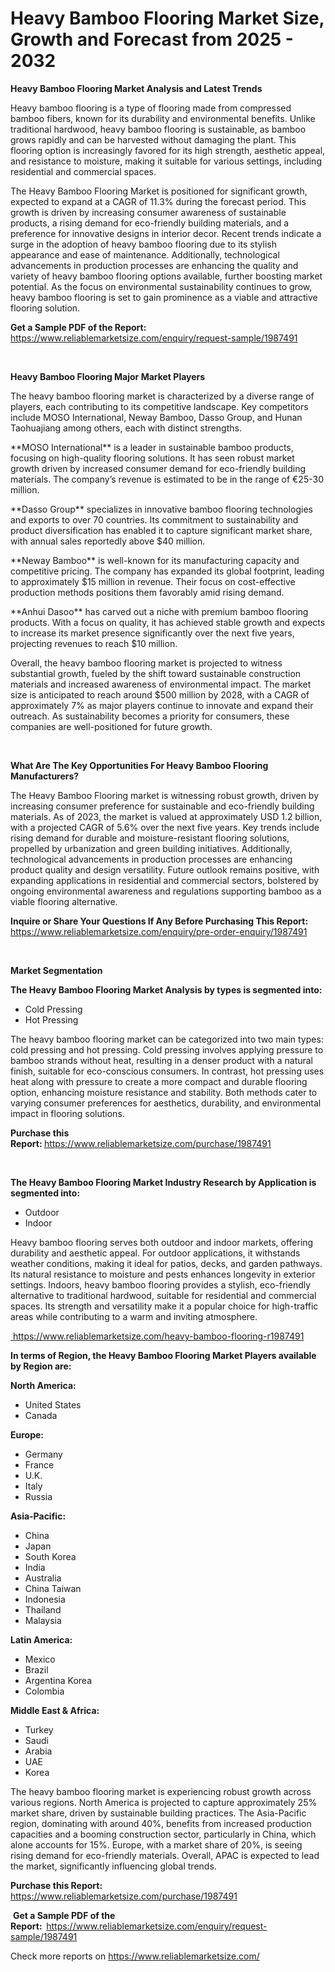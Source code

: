 <p><h1>Heavy Bamboo Flooring Market Size, Growth and Forecast from 2025 - 2032</h1></p><p><strong>Heavy Bamboo Flooring Market Analysis and Latest Trends</strong></p>
<p><p>Heavy bamboo flooring is a type of flooring made from compressed bamboo fibers, known for its durability and environmental benefits. Unlike traditional hardwood, heavy bamboo flooring is sustainable, as bamboo grows rapidly and can be harvested without damaging the plant. This flooring option is increasingly favored for its high strength, aesthetic appeal, and resistance to moisture, making it suitable for various settings, including residential and commercial spaces.</p><p>The Heavy Bamboo Flooring Market is positioned for significant growth, expected to expand at a CAGR of 11.3% during the forecast period. This growth is driven by increasing consumer awareness of sustainable products, a rising demand for eco-friendly building materials, and a preference for innovative designs in interior decor. Recent trends indicate a surge in the adoption of heavy bamboo flooring due to its stylish appearance and ease of maintenance. Additionally, technological advancements in production processes are enhancing the quality and variety of heavy bamboo flooring options available, further boosting market potential. As the focus on environmental sustainability continues to grow, heavy bamboo flooring is set to gain prominence as a viable and attractive flooring solution.</p></p>
<p><strong>Get a Sample PDF of the Report:&nbsp;</strong> <a href="https://www.reliablemarketsize.com/enquiry/request-sample/1987491?utm_campaign=3460&utm_medium=2&utm_source=Github&utm_content=ia&utm_term=06042025&utm_id=heavy-bamboo-flooring">https://www.reliablemarketsize.com/enquiry/request-sample/1987491</a></p>
<p>&nbsp;</p>
<p><strong>Heavy Bamboo Flooring Major Market Players</strong></p>
<p><p>The heavy bamboo flooring market is characterized by a diverse range of players, each contributing to its competitive landscape. Key competitors include MOSO International, Neway Bamboo, Dasso Group, and Hunan Taohuajiang among others, each with distinct strengths.</p><p>**MOSO International** is a leader in sustainable bamboo products, focusing on high-quality flooring solutions. It has seen robust market growth driven by increased consumer demand for eco-friendly building materials. The company’s revenue is estimated to be in the range of €25-30 million.</p><p>**Dasso Group** specializes in innovative bamboo flooring technologies and exports to over 70 countries. Its commitment to sustainability and product diversification has enabled it to capture significant market share, with annual sales reportedly above $40 million.</p><p>**Neway Bamboo** is well-known for its manufacturing capacity and competitive pricing. The company has expanded its global footprint, leading to approximately $15 million in revenue. Their focus on cost-effective production methods positions them favorably amid rising demand.</p><p>**Anhui Dasoo** has carved out a niche with premium bamboo flooring products. With a focus on quality, it has achieved stable growth and expects to increase its market presence significantly over the next five years, projecting revenues to reach $10 million.</p><p>Overall, the heavy bamboo flooring market is projected to witness substantial growth, fueled by the shift toward sustainable construction materials and increased awareness of environmental impact. The market size is anticipated to reach around $500 million by 2028, with a CAGR of approximately 7% as major players continue to innovate and expand their outreach. As sustainability becomes a priority for consumers, these companies are well-positioned for future growth.</p></p>
<p>&nbsp;</p>
<p><strong>What Are The Key Opportunities For Heavy Bamboo Flooring Manufacturers?</strong></p>
<p><p>The Heavy Bamboo Flooring market is witnessing robust growth, driven by increasing consumer preference for sustainable and eco-friendly building materials. As of 2023, the market is valued at approximately USD 1.2 billion, with a projected CAGR of 5.6% over the next five years. Key trends include rising demand for durable and moisture-resistant flooring solutions, propelled by urbanization and green building initiatives. Additionally, technological advancements in production processes are enhancing product quality and design versatility. Future outlook remains positive, with expanding applications in residential and commercial sectors, bolstered by ongoing environmental awareness and regulations supporting bamboo as a viable flooring alternative.</p></p>
<p><strong>Inquire or Share Your Questions If Any Before Purchasing This Report:</strong> <a href="https://www.reliablemarketsize.com/enquiry/pre-order-enquiry/1987491?utm_campaign=3460&utm_medium=2&utm_source=Github&utm_content=ia&utm_term=06042025&utm_id=heavy-bamboo-flooring">https://www.reliablemarketsize.com/enquiry/pre-order-enquiry/1987491</a></p>
<p>&nbsp;</p>
<p><strong>Market Segmentation</strong></p>
<p><strong>The Heavy Bamboo Flooring Market Analysis by types is segmented into:</strong></p>
<p><ul><li>Cold Pressing</li><li>Hot Pressing</li></ul></p>
<p><p>The heavy bamboo flooring market can be categorized into two main types: cold pressing and hot pressing. Cold pressing involves applying pressure to bamboo strands without heat, resulting in a denser product with a natural finish, suitable for eco-conscious consumers. In contrast, hot pressing uses heat along with pressure to create a more compact and durable flooring option, enhancing moisture resistance and stability. Both methods cater to varying consumer preferences for aesthetics, durability, and environmental impact in flooring solutions.</p></p>
<p><strong>Purchase this Report:&nbsp;</strong><a href="https://www.reliablemarketsize.com/purchase/1987491?utm_campaign=3460&utm_medium=2&utm_source=Github&utm_content=ia&utm_term=06042025&utm_id=heavy-bamboo-flooring">https://www.reliablemarketsize.com/purchase/1987491</a></p>
<p>&nbsp;</p>
<p><strong>The Heavy Bamboo Flooring Market Industry Research by Application is segmented into:</strong></p>
<p><ul><li>Outdoor</li><li>Indoor</li></ul></p>
<p><p>Heavy bamboo flooring serves both outdoor and indoor markets, offering durability and aesthetic appeal. For outdoor applications, it withstands weather conditions, making it ideal for patios, decks, and garden pathways. Its natural resistance to moisture and pests enhances longevity in exterior settings. Indoors, heavy bamboo flooring provides a stylish, eco-friendly alternative to traditional hardwood, suitable for residential and commercial spaces. Its strength and versatility make it a popular choice for high-traffic areas while contributing to a warm and inviting atmosphere.</p></p>
<p><a href="https://www.reliablemarketsize.com/heavy-bamboo-flooring-r1987491?utm_campaign=3460&utm_medium=2&utm_source=Github&utm_content=ia&utm_term=06042025&utm_id=heavy-bamboo-flooring">&nbsp;https://www.reliablemarketsize.com/heavy-bamboo-flooring-r1987491</a></p>
<p><strong>In terms of Region, the Heavy Bamboo Flooring Market Players available by Region are:</strong></p>
<p>
    <p> <strong> North America: </strong>
        <ul>
            <li>United States</li>
            <li>Canada</li>
        </ul>
        </p> 
    <p> <strong> Europe: </strong>
        <ul>
            <li>Germany</li>
            <li>France</li>
            <li>U.K.</li>
            <li>Italy</li>
            <li>Russia</li>
        </ul>
        </p> 
    <p> <strong> Asia-Pacific: </strong>
        <ul>
            <li>China</li>
            <li>Japan</li>
            <li>South Korea</li>
            <li>India</li>
            <li>Australia</li>
            <li>China Taiwan</li>
            <li>Indonesia</li>
            <li>Thailand</li>
            <li>Malaysia</li>
        </ul>
        </p> 
    <p> <strong> Latin America: </strong>
        <ul>
            <li>Mexico</li>
            <li>Brazil</li>
            <li>Argentina Korea</li>
            <li>Colombia</li>
        </ul>
        </p> 
    <p> <strong> Middle East & Africa: </strong>
        <ul>
            <li>Turkey</li>
            <li>Saudi</li>
            <li>Arabia</li>
            <li>UAE</li>
            <li>Korea</li>
        </ul>
    </p>
    </p>
<p><p>The heavy bamboo flooring market is experiencing robust growth across various regions. North America is projected to capture approximately 25% market share, driven by sustainable building practices. The Asia-Pacific region, dominating with around 40%, benefits from increased production capacities and a booming construction sector, particularly in China, which alone accounts for 15%. Europe, with a market share of 20%, is seeing rising demand for eco-friendly materials. Overall, APAC is expected to lead the market, significantly influencing global trends.</p></p>
<p><strong>Purchase this Report: </strong><a href="https://www.reliablemarketsize.com/purchase/1987491?utm_campaign=3460&utm_medium=2&utm_source=Github&utm_content=ia&utm_term=06042025&utm_id=heavy-bamboo-flooring">https://www.reliablemarketsize.com/purchase/1987491</a></p>
<p>&nbsp;<strong>Get a Sample PDF of the Report:&nbsp;&nbsp;</strong><a href="https://www.reliablemarketsize.com/enquiry/request-sample/1987491?utm_campaign=3460&utm_medium=2&utm_source=Github&utm_content=ia&utm_term=06042025&utm_id=heavy-bamboo-flooring">https://www.reliablemarketsize.com/enquiry/request-sample/1987491</a></p>
<p><strong></strong></p>
<p>Check more reports on <a href="https://www.reliablemarketsize.com/?utm_campaign=3460&utm_medium=2&utm_source=Github&utm_content=ia&utm_term=06042025&utm_id=heavy-bamboo-flooring">https://www.reliablemarketsize.com/</a></p>
